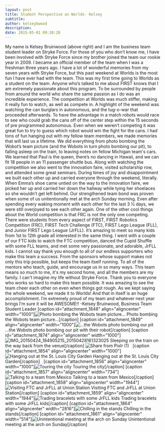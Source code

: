 ```yaml
---
layout: post
title: Student Perspective on Worlds- Kelsey
subtitle:
author: kelseybwood
description:
date: 2015-05-01 09:30:20
---
```


My name is Kelsey Bruinwood (above right) and I am the business team student leader on Stryke Force. For those of you who don’t know me, I have been involved with Stryke Force since my brother joined the team our rookie year in 2009. I became an official member of the team when I was a freshman three years ago. I have a lot of wonderful memories from my seven years with Stryke Force, but this past weekend at Worlds is the most fun I have ever had with the team. This was my first time going to Worlds as a student on the team. Anyone who’s talked to me about FIRST knows that I am extremely passionate about this program. To be surrounded by people from around the world who share the same passion as I do was an incredible experience. The competition at Worlds was much stiffer, making it really fun to watch, as well as compete in. A highlight of the weekend was watching the can burglars in autonomous, and the tug-o-war that proceeded afterwards. To have the advantage in a match robots would race to see who could grab the cans off of the center step within the 15 seconds of pre programmed autonomous. Even when we weren’t competing it was great fun to try to guess which robot would win the fight for the cans. I had tons of fun hanging out with my fellow team members, we made memories that will last us a lifetime. We did everything from photo bombing the Wobot’s team picture (and the Wobots in turn photo bombing our pit), to falling asleep on the train, to leaving notes on fellow Michigan team's cars. We learned that Paul is the queen, there’s no dancing in Hawaii, and we can fit 18 people in an 11 passenger shuttle bus. Along with watching the competition we also went to the innovation faire, visited scholarship row, and attended some great seminars. During times of joy and disappointment we built each other up and carried everyone through the weekend, literally. When Emma’s shoe came untied on the way to the innovation faire, we picked her up and carried her down the hallway while tying her shoelaces so she wouldn’t get left behind. Our strengthened team bond was proven when some of us unitentionally met at the arch Sunday morning. Even after spending every waking moment with each other for the last 3 ½ days, we were still overjoyed to see each other again. One of the other cool things about the World competition is that FRC is not the only one competing. There were students from every aspect of FIRST, FIRST Robotics Competition (FRC), FIRST Tech Challenge (FTC), FIRST Lego League (FLL), and Junior FIRST Lego League (JrFLL). It’s amazing to meet so many kids from 1st to 12th grade all interested in the same thing. I went with a couple of our FTC kids to watch the FTC competition, danced the Cupid Shuffle with some FLL teams, and met some very passionate, and adorable, JrFLL kids. I cannot say thank you enough to all of our endless supporters who make this team a success. From the sponsors whose support makes not only this trip possible, but keeps the team itself running. To all of the mentors who teach, guide, and encourage us in so many ways. This team means so much to me, it's my second home, and all the members are my family. I can't imagine my life without Stryke Force. Thank you to everyone who works so hard to make this team possible. It was amazing to see the team cheer each other on even when things got rough. As we kept saying the whole weekend, we made it to Worlds! And that in itself is an huge accomplishment. I’m extremely proud of my team and whatever next year brings I’m sure it will be AWESOME!! -Kelsey Bruinwood, Business Team Student Leader [caption id="attachment_1848" align="aligncenter" width="1000"]![Photo bombing the Wobots team picture...](/wp-content/uploads/2015/04/Photo-bombing-the-Wobots-1024x576.jpg) Photo bombing the Wobots team picture...[/caption] [caption id="attachment_1849" align="aligncenter" width="1000"]![...the Wobots photo bombing our pit](http://strykeforce.org/wp-content/uploads/2015/04/IMG_20150423_161612_391-1024x576.jpg) ...the Wobots photo bombing our pit with their robot[/caption] [caption id="attachment_1874" align="aligncenter" width="1000"]![IMG_20150424_184905215_20150428161323025](http://strykeforce.org/wp-content/uploads/2015/04/IMG_20150424_184905215_20150428161323025.jpg) Sleeping on the train on the way back from the venue[/caption] ![Share from Pixlr \(1\)](http://strykeforce.org/wp-content/uploads/2015/04/Share-from-Pixlr-11.jpg)   [caption id="attachment_1854" align="aligncenter" width="1000"]![Hanging out at the St. Louis City Garden](http://strykeforce.org/wp-content/uploads/2015/04/Touring-the-City-Garden-300x220.jpg) Hanging out at the St. Louis City Garden[/caption]   [caption id="attachment_1856" align="aligncenter" width="1000"]![Touring the city](http://strykeforce.org/wp-content/uploads/2015/04/Screenshot_2015-04-24-21-06-44-2.jpg) Touring the city[/caption] [caption id="attachment_1857" align="aligncenter" width="734"]![Talking to a team from Mexico](http://strykeforce.org/wp-content/uploads/2015/04/Screenshot_2015-04-24-21-06-54-2.jpg) Talking to a team from Mexico[/caption] [caption id="attachment_1858" align="aligncenter" width="1944"]![Visiting FTC and JrFLL at Union Station](http://strykeforce.org/wp-content/uploads/2015/04/Visiting-FTC-and-JrFLL-at-Union-Station.jpg) Visiting FTC and JrFLL at Union Station[/caption] [caption id="attachment_1859" align="aligncenter" width="1944"]![Trading bracelets with some JrFLL kids](http://strykeforce.org/wp-content/uploads/2015/04/Trading-bracelets-with-some-JrFLL-kids.jpg) Trading bracelets with some JrFLL kids[/caption] [caption id="attachment_1864" align="aligncenter" width="2816"]![Chilling in the stands](http://strykeforce.org/wp-content/uploads/2015/04/Chilling-in-the-stands.jpg) Chilling in the stands[/caption] [caption id="attachment_1861" align="aligncenter" width="514"]![Unintentional meeting at the arch on Sunday](http://strykeforce.org/wp-content/uploads/2015/04/Meeting-up-at-the-arch-on-Sunday.jpg) Unintentional meeting at the arch on Sunday[/caption]
